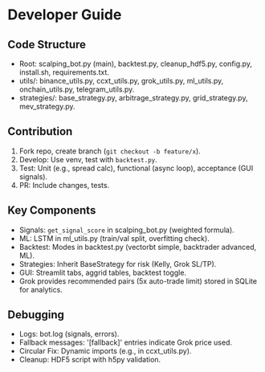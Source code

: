 # Developer Guide

## Code Structure
- Root: scalping_bot.py (main), backtest.py, cleanup_hdf5.py, config.py, install.sh, requirements.txt.
- utils/: binance_utils.py, ccxt_utils.py, grok_utils.py, ml_utils.py, onchain_utils.py, telegram_utils.py.
- strategies/: base_strategy.py, arbitrage_strategy.py, grid_strategy.py, mev_strategy.py.

## Contribution
1. Fork repo, create branch (`git checkout -b feature/x`).
2. Develop: Use venv, test with `backtest.py`.
3. Test: Unit (e.g., spread calc), functional (async loop), acceptance (GUI signals).
4. PR: Include changes, tests.

## Key Components
- Signals: `get_signal_score` in scalping_bot.py (weighted formula).
- ML: LSTM in ml_utils.py (train/val split, overfitting check).
- Backtest: Modes in backtest.py (vectorbt simple, backtrader advanced, ML).
- Strategies: Inherit BaseStrategy for risk (Kelly, Grok SL/TP).
- GUI: Streamlit tabs, aggrid tables, backtest toggle.
- Grok provides recommended pairs (5x auto-trade limit) stored in SQLite for analytics.

## Debugging
- Logs: bot.log (signals, errors).
- Fallback messages: '[fallback]' entries indicate Grok price used.
- Circular Fix: Dynamic imports (e.g., in ccxt_utils.py).
- Cleanup: HDF5 script with h5py validation.
